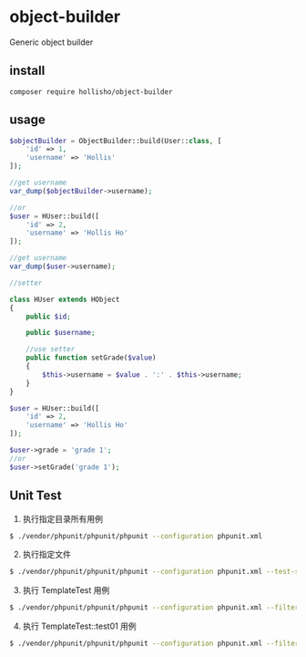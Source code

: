 # object-builder
Generic object builder


## install
```
composer require hollisho/object-builder
```

## usage

```php
$objectBuilder = ObjectBuilder::build(User::class, [
    'id' => 1,
    'username' => 'Hollis'
]);

//get username
var_dump($objectBuilder->username);

//or 
$user = HUser::build([
    'id' => 2,
    'username' => 'Hollis Ho'
]);

//get username
var_dump($user->username);

//setter

class HUser extends HObject
{
    public $id;

    public $username;

    //use setter
    public function setGrade($value)
    {
        $this->username = $value . ':' . $this->username;
    }
}

$user = HUser::build([
    'id' => 2,
    'username' => 'Hollis Ho'
]);

$user->grade = 'grade 1';
//or
$user->setGrade('grade 1');

```

## Unit Test

1. 执行指定目录所有用例

```sh
$ ./vendor/phpunit/phpunit/phpunit --configuration phpunit.xml
```

2. 执行指定文件

```sh
$ ./vendor/phpunit/phpunit/phpunit --configuration phpunit.xml --test-suffix TemplateTest.php
```

3. 执行 TemplateTest 用例

```sh
$ ./vendor/phpunit/phpunit/phpunit --configuration phpunit.xml --filter TemplateTest
```

4. 执行 TemplateTest::test01 用例

```sh
$ ./vendor/phpunit/phpunit/phpunit --configuration phpunit.xml --filter TemplateTest::test01
```
